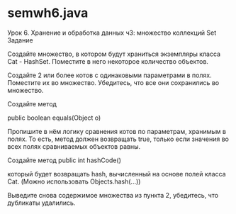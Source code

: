 # semwh6.java
Урок 6. Хранение и обработка данных ч3: множество коллекций Set
Задание

Создайте множество, в котором будут храниться экземпляры класса Cat - HashSet<Cat>. Поместите в него некоторое количество объектов.

Создайте 2 или более котов с одинаковыми параметрами в полях. Поместите их во множество. Убедитесь, что все они сохранились во множество.

Создайте метод

public boolean equals(Object o)

Пропишите в нём логику сравнения котов по параметрам, хранимым в полях. То есть, метод должен возвращать true, только если значения во всех полях сравниваемых объектов равны.

Создайте метод
public int hashCode()

который будет возвращать hash, вычисленный на основе полей класса Cat. (Можно использовать Objects.hash(...))

Выведите снова содержимое множества из пункта 2, убедитесь, что дубликаты удалились.
